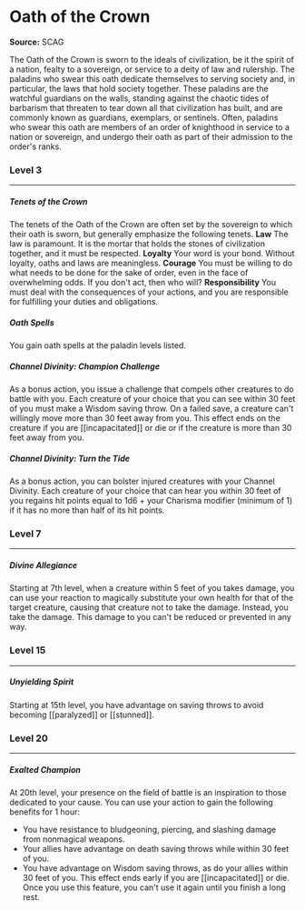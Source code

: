 # Oath of the Crown

**Source:** SCAG

The Oath of the Crown is sworn to the ideals of civilization, be it the spirit of a nation, fealty to a sovereign, or service to a deity of law and rulership. The paladins who swear this oath dedicate themselves to serving society and, in particular, the laws that hold society together. These paladins are the watchful guardians on the walls, standing against the chaotic tides of barbarism that threaten to tear down all that civilization has built, and are commonly known as guardians, exemplars, or sentinels. Often, paladins who swear this oath are members of an order of knighthood in service to a nation or sovereign, and undergo their oath as part of their admission to the order's ranks.

### Level 3
---
##### **Tenets of the Crown**
The tenets of the Oath of the Crown are often set by the sovereign to which their oath is sworn, but generally emphasize the following tenets.
**Law**
The law is paramount. It is the mortar that holds the stones of civilization together, and it must be respected.
**Loyalty**
Your word is your bond. Without loyalty, oaths and laws are meaningless.
**Courage**
You must be willing to do what needs to be done for the sake of order, even in the face of overwhelming odds. If you don't act, then who will?
**Responsibility**
You must deal with the consequences of your actions, and you are responsible for fulfilling your duties and obligations.

##### **Oath Spells**
You gain oath spells at the paladin levels listed.

##### **Channel Divinity: Champion Challenge**
As a bonus action, you issue a challenge that compels other creatures to do battle with you. Each creature of your choice that you can see within 30 feet of you must make a Wisdom saving throw. On a failed save, a creature can't willingly move more than 30 feet away from you. This effect ends on the creature if you are [[incapacitated]] or die or if the creature is more than 30 feet away from you.

##### **Channel Divinity: Turn the Tide**
As a bonus action, you can bolster injured creatures with your Channel Divinity. Each creature of your choice that can hear you within 30 feet of you regains hit points equal to 1d6 + your Charisma modifier (minimum of 1) if it has no more than half of its hit points.

### Level 7
---
##### **Divine Allegiance**
Starting at 7th level, when a creature within 5 feet of you takes damage, you can use your reaction to magically substitute your own health for that of the target creature, causing that creature not to take the damage. Instead, you take the damage. This damage to you can't be reduced or prevented in any way.

### Level 15
---
##### **Unyielding Spirit**
Starting at 15th level, you have advantage on saving throws to avoid becoming [[paralyzed]] or [[stunned]].

### Level 20
---
##### **Exalted Champion**
At 20th level, your presence on the field of battle is an inspiration to those dedicated to your cause. You can use your action to gain the following benefits for 1 hour:
- You have resistance to bludgeoning, piercing, and slashing damage from nonmagical weapons.
- Your allies have advantage on death saving throws while within 30 feet of you.
- You have advantage on Wisdom saving throws, as do your allies within 30 feet of you.
This effect ends early if you are [[incapacitated]] or die. Once you use this feature, you can't use it again until you finish a long rest.